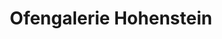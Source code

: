 ---
title: "Ofengalerie Hohenstein"
url: /hohenstein/ofengalerie-hohenstein/
shop: Kamine & Öfen
---